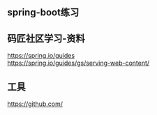 ## spring-boot练习

## 码匠社区学习-资料
https://spring.io/guides<br>
https://spring.io/guides/gs/serving-web-content/


## 工具
https://github.com/